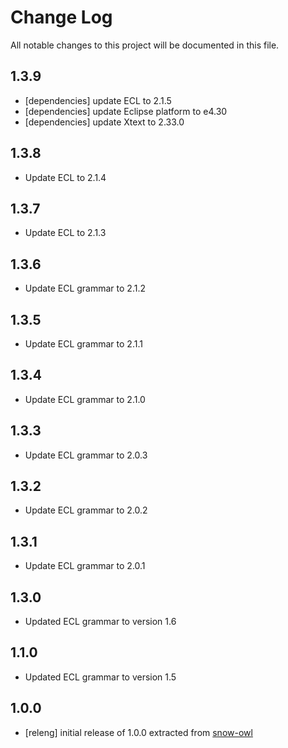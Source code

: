 # Change Log
All notable changes to this project will be documented in this file.

## 1.3.9
- [dependencies] update ECL to 2.1.5
- [dependencies] update Eclipse platform to e4.30
- [dependencies] update Xtext to 2.33.0

## 1.3.8
- Update ECL to 2.1.4

## 1.3.7
- Update ECL to 2.1.3

## 1.3.6
- Update ECL grammar to 2.1.2

## 1.3.5
- Update ECL grammar to 2.1.1

## 1.3.4
- Update ECL grammar to 2.1.0

## 1.3.3
- Update ECL grammar to 2.0.3

## 1.3.2
- Update ECL grammar to 2.0.2

## 1.3.1
- Update ECL grammar to 2.0.1

## 1.3.0
- Updated ECL grammar to version 1.6

## 1.1.0
- Updated ECL grammar to version 1.5

## 1.0.0
- [releng] initial release of 1.0.0 extracted from [snow-owl](https://github.com/b2ihealthcare/snow-owl)